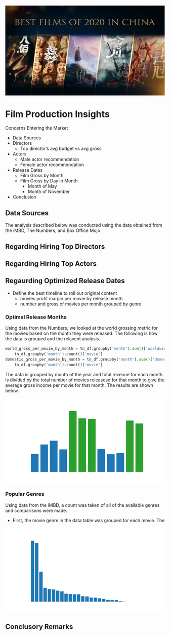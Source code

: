 ![](https://github.com/JCherryA050/phase_1_project/blob/main/images/title_screen.jpeg)

# Film Production Insights

Concerns Entering the Market
- Data Sources
- Directors
  - Top director’s avg budget vs avg gross
- Actors
  - Male actor recommendation
  - Female actor recommendation
- Release Dates
  - Film Gross by Month
  - Film Gross by Day in Month
    - Month of  May
    - Month of November
- Conclusion
## Data Sources

The analysis described below was conducted using the data obtained from the iMBD, The Numbers, and Box Office Mojo

## Regarding Hiring Top Directors

## Regarding Hiring Top Actors

## Regaurding Optimized Release Dates

- Define the best timeline to roll out original content
  - movies profit margin per movie by release month
  - number and gross of movies per month grouped by genre

### Optimal Release Months

Using data from the Numbers, we looked at the world grossing metric for the movies based on the month they were released. The following is how the data is grouped and the relavent analysis.

```python
world_gross_per_movie_by_month = tn_df.groupby('month').sum()['worldwide_gross']/\
    tn_df.groupby('month').count()['movie']
domestic_gross_per_movie_by_month = tn_df.groupby('month').sum()['domestic_gross']/\
    tn_df.groupby('month').count()['movie']
```

The data is grouped by month of the year and total revenue for each month is divided by the total number of movies releasesd for that month to give the average gross income per movie for that month. The results are shown below.

![Gross Profit per Movie by Maonth](https://github.com/JCherryA050/phase_1_project/blob/main/images/gross_income_by_month.png)

### Popular Genres

Using data from the iMBD, a count was taken of all of the available genres and comparisons were made.

- First, the movie genre in the data table was grouped for each movie. The

![Bar Plot Depicting Popular Genres](https://github.com/JCherryA050/phase_1_project/blob/main/images/number%20of%20movies%20by%20genre%20DARK.png)

## Conclusory Remarks
